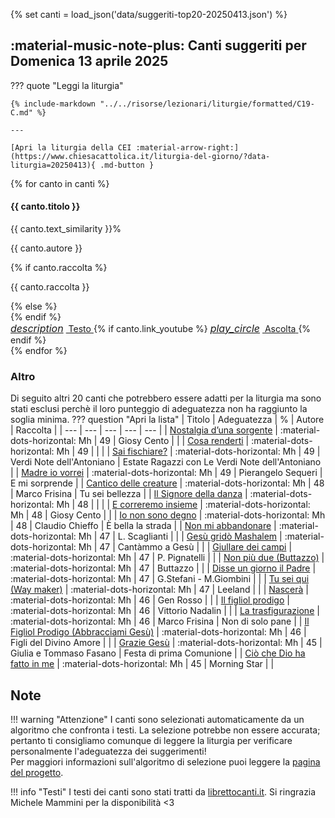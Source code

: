 {% set canti = load_json('data/suggeriti-top20-20250413.json') %}

## <span id="canti-suggeriti" class="text-primary-700 font-bold"> :material-music-note-plus: Canti suggeriti per Domenica 13 aprile 2025</span>

??? quote "Leggi la liturgia"

    {% include-markdown "../../risorse/lezionari/liturgie/formatted/C19-C.md" %}

    ---

    [Apri la liturgia della CEI :material-arrow-right:](https://www.chiesacattolica.it/liturgia-del-giorno/?data-liturgia=20250413){ .md-button }

<div class="grid md:grid-cols-2 lg:grid-cols-3 gap-6 mb-8">
  {% for canto in canti %}
  <div class="bg-white rounded-lg shadow-md overflow-hidden border-t-4 border-accent-500 flex flex-col">
    <div class="p-5 flex-grow">
      <div class="flex justify-between items-start">
        <h4 class="text-lg font-bold text-gray-800 mb-2">{{ canto.titolo }}</h4>
        <span class="bg-accent-100 text-accent-800 text-sm font-semibold rounded-full px-3 py-1">{{ canto.text_similarity }}%</span>
      </div>
      <p class="text-sm text-gray-600 mb-1">{{ canto.autore }}</p>
      {% if canto.raccolta %}
      <p class="text-sm text-gray-500 italic mb-3">{{ canto.raccolta }}</p>
      {% else %}
      <div class="mb-3"></div>
      {% endif %}
    </div>
    <div class="bg-gray-50 p-3 border-t border-gray-100 flex justify-between items-center">
      <a href="https://www.librettocanti.it/canto/{{ canto.titolo | lower | replace(' ', '-') }}-{{ canto.id_canti }}" class="text-accent-600 hover:text-accent-800 text-sm font-medium" target="_blank">
        <span class="flex items-center"><i class="material-icons" style="font-size: 1rem; margin-right: 0.25rem;">description</i> Testo</span>
      </a>
      {% if canto.link_youtube %}
      <a href="https://www.youtube.com/watch?v={{ canto.link_youtube }}" class="text-red-600 hover:text-red-800 text-sm font-medium" target="_blank">
        <span class="flex items-center"><i class="material-icons" style="font-size: 1rem; margin-right: 0.25rem;">play_circle</i> Ascolta</span>
      </a>
      {% endif %}
    </div>
  </div>
  {% endfor %}
</div>


### Altro
Di seguito altri 20 canti che potrebbero essere adatti per la liturgia ma sono stati esclusi perchè il loro punteggio di adeguatezza non ha raggiunto la soglia minima.
??? question "Apri la lista"
    | Titolo | Adeguatezza | % | Autore | Raccolta |
    | --- | --- | --- | --- | --- |
    | [Nostalgia d’una sorgente](https://www.librettocanti.it/canto/nostalgia-d-una-sorgente-327) | :material-dots-horizontal: Mh | 49 | Giosy Cento |  |
    | [Cosa renderti](https://www.librettocanti.it/canto/cosa-renderti-2233) | :material-dots-horizontal: Mh | 49 |  |  |
    | [Sai fischiare?](https://www.librettocanti.it/canto/sai-fischiare-2099) | :material-dots-horizontal: Mh | 49 | Verdi Note dell'Antoniano | Estate Ragazzi con Le Verdi Note dell'Antoniano |
    | [Madre io vorrei](https://www.librettocanti.it/canto/madre-io-vorrei-295) | :material-dots-horizontal: Mh | 49 | Pierangelo Sequeri | E mi sorprende |
    | [Cantico delle creature](https://www.librettocanti.it/canto/cantico-delle-creature-2203) | :material-dots-horizontal: Mh | 48 | Marco Frisina | Tu sei bellezza |
    | [Il Signore della danza](https://www.librettocanti.it/canto/il-signore-della-danza-1555) | :material-dots-horizontal: Mh | 48 |  |  |
    | [E correremo insieme](https://www.librettocanti.it/canto/e-correremo-insieme-169) | :material-dots-horizontal: Mh | 48 | Giosy Cento |  |
    | [Io non sono degno](https://www.librettocanti.it/canto/io-non-sono-degno-253) | :material-dots-horizontal: Mh | 48 | Claudio Chieffo | È bella la strada |
    | [Non mi abbandonare](https://www.librettocanti.it/canto/non-mi-abbandonare-1775) | :material-dots-horizontal: Mh | 47 | L. Scaglianti |  |
    | [Gesù gridò Mashalem](https://www.librettocanti.it/canto/ges-grid-mashalem-1597) | :material-dots-horizontal: Mh | 47 | Cantàmmo a Gesù |  |
    | [Giullare dei campi](https://www.librettocanti.it/canto/giullare-dei-campi-2077) | :material-dots-horizontal: Mh | 47 | P. Pignatelli |  |
    | [Non più due (Buttazzo)](https://www.librettocanti.it/canto/non-pi-due-buttazzo-1467) | :material-dots-horizontal: Mh | 47 | Buttazzo |  |
    | [Disse un giorno il Padre](https://www.librettocanti.it/canto/disse-un-giorno-il-padre-2728) | :material-dots-horizontal: Mh | 47 | G.Stefani - M.Giombini  |  |
    | [Tu sei qui (Way maker)](https://www.librettocanti.it/canto/tu-sei-qui-way-maker-2575) | :material-dots-horizontal: Mh | 47 | Leeland |  |
    | [Nascerà](https://www.librettocanti.it/canto/nascer-2550) | :material-dots-horizontal: Mh | 46 | Gen Rosso |  |
    | [Il figliol prodigo](https://www.librettocanti.it/canto/il-figliol-prodigo-227) | :material-dots-horizontal: Mh | 46 | Vittorio Nadalin |  |
    | [La trasfigurazione](https://www.librettocanti.it/canto/la-trasfigurazione-2269) | :material-dots-horizontal: Mh | 46 | Marco Frisina | Non di solo pane |
    | [Il Figliol Prodigo (Abbracciami Gesù)](https://www.librettocanti.it/canto/il-figliol-prodigo-abbracciami-ges-1596) | :material-dots-horizontal: Mh | 46 | Figli del Divino Amore |  |
    | [Grazie Gesù](https://www.librettocanti.it/canto/grazie-ges-2453) | :material-dots-horizontal: Mh | 45 | Giulia e Tommaso Fasano | Festa di prima Comunione |
    | [Ciò che Dio ha fatto in me](https://www.librettocanti.it/canto/ci-che-dio-ha-fatto-in-me-1818) | :material-dots-horizontal: Mh | 45 | Morning Star |  |
## Note
!!! warning "Attenzione"
    I canti sono selezionati automaticamente da un algoritmo che confronta i testi. La selezione potrebbe non essere accurata; pertanto ti consigliamo comunque di leggere la liturgia per verificare personalmente l'adeguatezza dei suggerimenti!<br>Per maggiori informazioni sull'algoritmo di selezione puoi leggere la [pagina del progetto](https://hildegard.it/progetto/).

!!! info "Testi"
    I testi dei canti sono stati tratti da [librettocanti.it](https://www.librettocanti.it/). Si ringrazia Michele Mammini per la disponibilità <3


